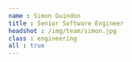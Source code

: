 ```yaml
---
name : Simon Guindon
title : Senior Software Engineer
headshot : /img/team/simon.jpg
class : engineering
all : true
---
```

